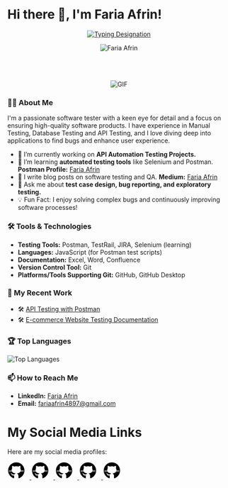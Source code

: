 # Hi there 👋, I'm Faria Afrin!

<p align="center">
  <a href="https://git.io/typing-svg"><img src="https://readme-typing-svg.herokuapp.com?font=Comic+Sans+MS&pause=1000&color=000000&center=true&vCenter=true&width=435&lines=Software+Quality+Assurance+Engineer;" alt="Typing Designation" /></a>
</p>

<!-- <p align="center"><img src="https://media.giphy.com/media/zhYSVCirREeIZtONCI/giphy.gif" height="100" /></p> -->


<p align="center"> <img src="https://komarev.com/ghpvc/?username=FariaAfrin&label=Profile%20Views&color=b069db&style=flat" alt="Faria Afrin" /> </p>



<!--
<div align="center">
<p align="center"><img src="https://media.giphy.com/media/QaMcXSekUWx7aogAUr/giphy.gif" width="30" />&nbsp;<i><b>Git profile Trophies</b></i></p><br>
<img src="https://github-profile-trophy.vercel.app/?username=radipu&theme=juicyfresh&no-bg=true" />
</div> -->

<br>
<br>
<br>

<!-- <a target="_blank" align="center">
  <img align="center" top="500" height="300" width="400" alt="GIF" src="https://media.giphy.com/media/SWoSkN6DxTszqIKEqv/giphy.gif">
</a>  -->

<div align="center">
  <img src="https://media.giphy.com/media/SWoSkN6DxTszqIKEqv/giphy.gif" alt="GIF" height="300" width="400">
</div>




### 👨‍💻 About Me
I'm a passionate software tester with a keen eye for detail and a focus on ensuring high-quality software products. I have experience in Manual Testing, Database Testing and API Testing, and I love diving deep into applications to find bugs and enhance user experience.

- 🔭 I’m currently working on **API Automation Testing Projects.** 
- 🌱 I’m learning **automated testing tools** like Selenium and Postman. **Postman Profile:** [Faria Afrin](https://www.postman.com/fariaafrin)
- 📝 I write blog posts on software testing and QA. **Medium:** [Faria Afrin](https://medium.com/@faria-afrin)
- 💬 Ask me about **test case design, bug reporting, and exploratory testing.**
- 💡 Fun Fact: I enjoy solving complex bugs and continuously improving software processes!

### 🛠️ Tools & Technologies
- **Testing Tools:** Postman, TestRail, JIRA, Selenium (learning)
- **Languages:** JavaScript (for Postman test scripts)
- **Documentation:** Excel, Word, Confluence
- **Version Control Tool:** Git
- **Platforms/Tools Supporting Git:** GitHub, GitHub Desktop

### 📝 My Recent Work
- 🛠️ [API Testing with Postman](https://github.com/janedoe/api-testing-postman)
- 🛠️ [E-commerce Website Testing Documentation](https://github.com/janedoe/ecommerce-testing-docs)

<!-- ### 📈 GitHub Stats
![FariaAfrin's GitHub stats](https://github-readme-stats.vercel.app/api?username=FariaAfrin&show_icons=true&theme=radical)
-->

### 🏆 Top Languages
![Top Languages](https://github-readme-stats.vercel.app/api/top-langs/?username=FariaAfrin&layout=compact&theme=radical)


### 📫 How to Reach Me
- **LinkedIn:** [Faria Afrin](https://www.linkedin.com/in/fariaafrin/)
- **Email:** [fariaafrin4897@gmail.com](mailto:fariaafrin4897@gmail.com)

# My Social Media Links

Here are my social media profiles:

<a href="https://www.linkedin.com/in/your-profile" target="_blank">
  <img src="icon/github.svg" alt="LinkedIn" style="padding-right: 10px; width: 40px;">
</a>

<a href="https://www.linkedin.com/in/your-profile" target="_blank">
  <img src="icon/github.svg" alt="LinkedIn" style="padding-right: 10px; width: 40px;">
</a>

<a href="https://www.linkedin.com/in/your-profile" target="_blank">
  <img src="icon/github.svg" alt="LinkedIn" style="padding-right: 10px; width: 40px;">
</a>

<a href="https://www.linkedin.com/in/your-profile" target="_blank">
  <img src="icon/github.svg" alt="LinkedIn" style="padding-right: 10px; width: 40px;">
</a>

<a href="https://www.linkedin.com/in/your-profile" target="_blank">
  <img src="icon/github.svg" alt="LinkedIn" style="padding-right: 10px; width: 40px;">
</a>


